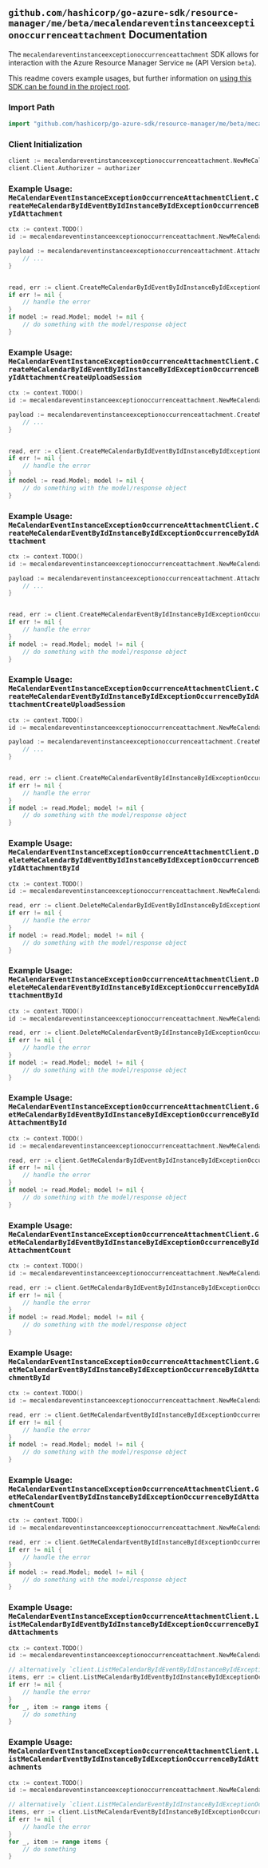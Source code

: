 
## `github.com/hashicorp/go-azure-sdk/resource-manager/me/beta/mecalendareventinstanceexceptionoccurrenceattachment` Documentation

The `mecalendareventinstanceexceptionoccurrenceattachment` SDK allows for interaction with the Azure Resource Manager Service `me` (API Version `beta`).

This readme covers example usages, but further information on [using this SDK can be found in the project root](https://github.com/hashicorp/go-azure-sdk/tree/main/docs).

### Import Path

```go
import "github.com/hashicorp/go-azure-sdk/resource-manager/me/beta/mecalendareventinstanceexceptionoccurrenceattachment"
```


### Client Initialization

```go
client := mecalendareventinstanceexceptionoccurrenceattachment.NewMeCalendarEventInstanceExceptionOccurrenceAttachmentClientWithBaseURI("https://management.azure.com")
client.Client.Authorizer = authorizer
```


### Example Usage: `MeCalendarEventInstanceExceptionOccurrenceAttachmentClient.CreateMeCalendarByIdEventByIdInstanceByIdExceptionOccurrenceByIdAttachment`

```go
ctx := context.TODO()
id := mecalendareventinstanceexceptionoccurrenceattachment.NewMeCalendarEventInstanceExceptionOccurrenceID("calendarIdValue", "eventIdValue", "eventId1Value", "eventId2Value")

payload := mecalendareventinstanceexceptionoccurrenceattachment.Attachment{
	// ...
}


read, err := client.CreateMeCalendarByIdEventByIdInstanceByIdExceptionOccurrenceByIdAttachment(ctx, id, payload)
if err != nil {
	// handle the error
}
if model := read.Model; model != nil {
	// do something with the model/response object
}
```


### Example Usage: `MeCalendarEventInstanceExceptionOccurrenceAttachmentClient.CreateMeCalendarByIdEventByIdInstanceByIdExceptionOccurrenceByIdAttachmentCreateUploadSession`

```go
ctx := context.TODO()
id := mecalendareventinstanceexceptionoccurrenceattachment.NewMeCalendarEventInstanceExceptionOccurrenceID("calendarIdValue", "eventIdValue", "eventId1Value", "eventId2Value")

payload := mecalendareventinstanceexceptionoccurrenceattachment.CreateMeCalendarByIdEventByIdInstanceByIdExceptionOccurrenceByIdAttachmentCreateUploadSessionRequest{
	// ...
}


read, err := client.CreateMeCalendarByIdEventByIdInstanceByIdExceptionOccurrenceByIdAttachmentCreateUploadSession(ctx, id, payload)
if err != nil {
	// handle the error
}
if model := read.Model; model != nil {
	// do something with the model/response object
}
```


### Example Usage: `MeCalendarEventInstanceExceptionOccurrenceAttachmentClient.CreateMeCalendarEventByIdInstanceByIdExceptionOccurrenceByIdAttachment`

```go
ctx := context.TODO()
id := mecalendareventinstanceexceptionoccurrenceattachment.NewMeCalendarEventInstanceExceptionOccurrenceID("calendarIdValue", "eventIdValue", "eventId1Value", "eventId2Value")

payload := mecalendareventinstanceexceptionoccurrenceattachment.Attachment{
	// ...
}


read, err := client.CreateMeCalendarEventByIdInstanceByIdExceptionOccurrenceByIdAttachment(ctx, id, payload)
if err != nil {
	// handle the error
}
if model := read.Model; model != nil {
	// do something with the model/response object
}
```


### Example Usage: `MeCalendarEventInstanceExceptionOccurrenceAttachmentClient.CreateMeCalendarEventByIdInstanceByIdExceptionOccurrenceByIdAttachmentCreateUploadSession`

```go
ctx := context.TODO()
id := mecalendareventinstanceexceptionoccurrenceattachment.NewMeCalendarEventInstanceExceptionOccurrenceID("calendarIdValue", "eventIdValue", "eventId1Value", "eventId2Value")

payload := mecalendareventinstanceexceptionoccurrenceattachment.CreateMeCalendarEventByIdInstanceByIdExceptionOccurrenceByIdAttachmentCreateUploadSessionRequest{
	// ...
}


read, err := client.CreateMeCalendarEventByIdInstanceByIdExceptionOccurrenceByIdAttachmentCreateUploadSession(ctx, id, payload)
if err != nil {
	// handle the error
}
if model := read.Model; model != nil {
	// do something with the model/response object
}
```


### Example Usage: `MeCalendarEventInstanceExceptionOccurrenceAttachmentClient.DeleteMeCalendarByIdEventByIdInstanceByIdExceptionOccurrenceByIdAttachmentById`

```go
ctx := context.TODO()
id := mecalendareventinstanceexceptionoccurrenceattachment.NewMeCalendarEventInstanceExceptionOccurrenceAttachmentID("eventIdValue", "eventId1Value", "eventId2Value", "attachmentIdValue")

read, err := client.DeleteMeCalendarByIdEventByIdInstanceByIdExceptionOccurrenceByIdAttachmentById(ctx, id)
if err != nil {
	// handle the error
}
if model := read.Model; model != nil {
	// do something with the model/response object
}
```


### Example Usage: `MeCalendarEventInstanceExceptionOccurrenceAttachmentClient.DeleteMeCalendarEventByIdInstanceByIdExceptionOccurrenceByIdAttachmentById`

```go
ctx := context.TODO()
id := mecalendareventinstanceexceptionoccurrenceattachment.NewMeCalendarEventInstanceExceptionOccurrenceAttachmentID("eventIdValue", "eventId1Value", "eventId2Value", "attachmentIdValue")

read, err := client.DeleteMeCalendarEventByIdInstanceByIdExceptionOccurrenceByIdAttachmentById(ctx, id)
if err != nil {
	// handle the error
}
if model := read.Model; model != nil {
	// do something with the model/response object
}
```


### Example Usage: `MeCalendarEventInstanceExceptionOccurrenceAttachmentClient.GetMeCalendarByIdEventByIdInstanceByIdExceptionOccurrenceByIdAttachmentById`

```go
ctx := context.TODO()
id := mecalendareventinstanceexceptionoccurrenceattachment.NewMeCalendarEventInstanceExceptionOccurrenceAttachmentID("eventIdValue", "eventId1Value", "eventId2Value", "attachmentIdValue")

read, err := client.GetMeCalendarByIdEventByIdInstanceByIdExceptionOccurrenceByIdAttachmentById(ctx, id)
if err != nil {
	// handle the error
}
if model := read.Model; model != nil {
	// do something with the model/response object
}
```


### Example Usage: `MeCalendarEventInstanceExceptionOccurrenceAttachmentClient.GetMeCalendarByIdEventByIdInstanceByIdExceptionOccurrenceByIdAttachmentCount`

```go
ctx := context.TODO()
id := mecalendareventinstanceexceptionoccurrenceattachment.NewMeCalendarEventInstanceExceptionOccurrenceID("calendarIdValue", "eventIdValue", "eventId1Value", "eventId2Value")

read, err := client.GetMeCalendarByIdEventByIdInstanceByIdExceptionOccurrenceByIdAttachmentCount(ctx, id)
if err != nil {
	// handle the error
}
if model := read.Model; model != nil {
	// do something with the model/response object
}
```


### Example Usage: `MeCalendarEventInstanceExceptionOccurrenceAttachmentClient.GetMeCalendarEventByIdInstanceByIdExceptionOccurrenceByIdAttachmentById`

```go
ctx := context.TODO()
id := mecalendareventinstanceexceptionoccurrenceattachment.NewMeCalendarEventInstanceExceptionOccurrenceAttachmentID("eventIdValue", "eventId1Value", "eventId2Value", "attachmentIdValue")

read, err := client.GetMeCalendarEventByIdInstanceByIdExceptionOccurrenceByIdAttachmentById(ctx, id)
if err != nil {
	// handle the error
}
if model := read.Model; model != nil {
	// do something with the model/response object
}
```


### Example Usage: `MeCalendarEventInstanceExceptionOccurrenceAttachmentClient.GetMeCalendarEventByIdInstanceByIdExceptionOccurrenceByIdAttachmentCount`

```go
ctx := context.TODO()
id := mecalendareventinstanceexceptionoccurrenceattachment.NewMeCalendarEventInstanceExceptionOccurrenceID("calendarIdValue", "eventIdValue", "eventId1Value", "eventId2Value")

read, err := client.GetMeCalendarEventByIdInstanceByIdExceptionOccurrenceByIdAttachmentCount(ctx, id)
if err != nil {
	// handle the error
}
if model := read.Model; model != nil {
	// do something with the model/response object
}
```


### Example Usage: `MeCalendarEventInstanceExceptionOccurrenceAttachmentClient.ListMeCalendarByIdEventByIdInstanceByIdExceptionOccurrenceByIdAttachments`

```go
ctx := context.TODO()
id := mecalendareventinstanceexceptionoccurrenceattachment.NewMeCalendarEventInstanceExceptionOccurrenceID("calendarIdValue", "eventIdValue", "eventId1Value", "eventId2Value")

// alternatively `client.ListMeCalendarByIdEventByIdInstanceByIdExceptionOccurrenceByIdAttachments(ctx, id)` can be used to do batched pagination
items, err := client.ListMeCalendarByIdEventByIdInstanceByIdExceptionOccurrenceByIdAttachmentsComplete(ctx, id)
if err != nil {
	// handle the error
}
for _, item := range items {
	// do something
}
```


### Example Usage: `MeCalendarEventInstanceExceptionOccurrenceAttachmentClient.ListMeCalendarEventByIdInstanceByIdExceptionOccurrenceByIdAttachments`

```go
ctx := context.TODO()
id := mecalendareventinstanceexceptionoccurrenceattachment.NewMeCalendarEventInstanceExceptionOccurrenceID("calendarIdValue", "eventIdValue", "eventId1Value", "eventId2Value")

// alternatively `client.ListMeCalendarEventByIdInstanceByIdExceptionOccurrenceByIdAttachments(ctx, id)` can be used to do batched pagination
items, err := client.ListMeCalendarEventByIdInstanceByIdExceptionOccurrenceByIdAttachmentsComplete(ctx, id)
if err != nil {
	// handle the error
}
for _, item := range items {
	// do something
}
```
